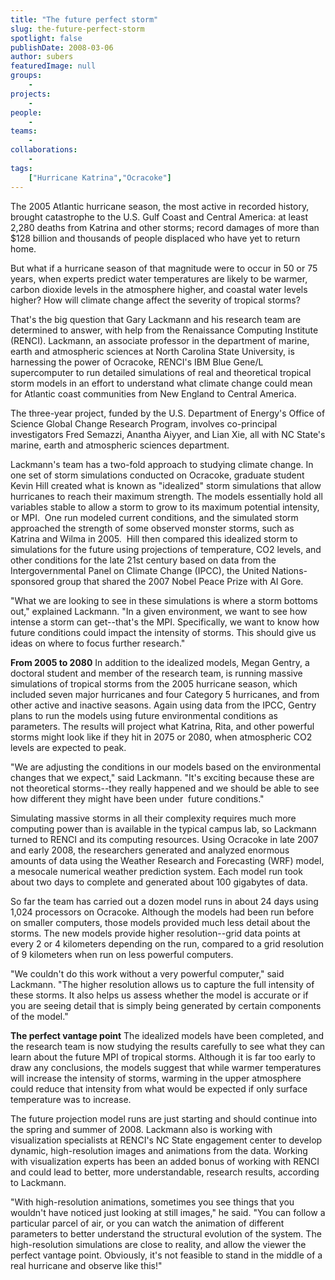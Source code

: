 ```yaml
---
title: "The future perfect storm"
slug: the-future-perfect-storm
spotlight: false
publishDate: 2008-03-06
author: subers
featuredImage: null
groups:
    - 
projects:
    - 
people:
    - 
teams: 
    - 
collaborations:
    - 
tags:
    ["Hurricane Katrina","Ocracoke"]
---
```

The 2005 Atlantic hurricane season, the most active in recorded history, brought catastrophe to the U.S. Gulf Coast and Central America: at least 2,280 deaths from Katrina and other storms; record damages of more than $128 billion and thousands of people displaced who have yet to return home.<!--more-->

But what if a hurricane season of that magnitude were to occur in 50 or 75 years, when experts predict water temperatures are likely to be warmer, carbon dioxide levels in the atmosphere higher, and coastal water levels higher? How will climate change affect the severity of tropical storms?

That's the big question that Gary Lackmann and his research team are determined to answer, with help from the Renaissance Computing Institute (RENCI). Lackmann, an associate professor in the department of marine, earth and atmospheric sciences at North Carolina State University, is harnessing the power of Ocracoke, RENCI's IBM Blue Gene/L supercomputer to run detailed simulations of real and theoretical tropical storm models in an effort to understand what climate change could mean for Atlantic coast communities from New England to Central America.

The three-year project, funded by the U.S. Department of Energy's Office of Science Global Change Research Program, involves co-principal investigators Fred Semazzi, Anantha Aiyyer, and Lian Xie, all with NC State's marine, earth and atmospheric sciences department.

Lackmann's team has a two-fold approach to studying climate change. In one set of storm simulations conducted on Ocracoke, graduate student Kevin Hill created what is known as "idealized" storm simulations that allow hurricanes to reach their maximum strength. The models essentially hold all variables stable to allow a storm to grow to its maximum potential intensity, or MPI.  One run modeled current conditions, and the simulated storm approached the strength of some observed monster storms, such as Katrina and Wilma in 2005.  Hill then compared this idealized storm to simulations for the future using projections of temperature, CO2 levels, and other conditions for the late 21st century based on data from the Intergovernmental Panel on Climate Change (IPCC), the United Nations-sponsored group that shared the 2007 Nobel Peace Prize with Al Gore.

"What we are looking to see in these simulations is where a storm bottoms out," explained Lackmann. "In a given environment, we want to see how intense a storm can get--that's the MPI. Specifically, we want to know how future conditions could impact the intensity of storms. This should give us ideas on where to focus further research."

<strong class="head2">From 2005 to 2080</strong>
In addition to the idealized models, Megan Gentry, a doctoral student and member of the research team, is running massive simulations of tropical storms from the 2005 hurricane season, which included seven major hurricanes and four Category 5 hurricanes, and from other active and inactive seasons. Again using data from the IPCC, Gentry plans to run the models using future environmental conditions as parameters. The results will project what Katrina, Rita, and other powerful storms might look like if they hit in 2075 or 2080, when atmospheric CO2 levels are expected to peak.

"We are adjusting the conditions in our models based on the environmental changes that we expect," said Lackmann. "It's exciting because these are not theoretical storms--they really happened and we should be able to see how different they might have been under  future conditions."

Simulating massive storms in all their complexity requires much more computing power than is available in the typical campus lab, so Lackmann turned to RENCI and its computing resources. Using Ocracoke in late 2007 and early 2008, the researchers generated and analyzed enormous amounts of data using the Weather Research and Forecasting (WRF) model, a mesocale numerical weather prediction system. Each model run took about two days to complete and generated about 100 gigabytes of data.

So far the team has carried out a dozen model runs in about 24 days using 1,024 processors on Ocracoke. Although the models had been run before on smaller computers, those models provided much less detail about the storms. The new models provide higher resolution--grid data points at every 2 or 4 kilometers depending on the run, compared to a grid resolution of 9 kilometers when run on less powerful computers.

"We couldn't do this work without a very powerful computer," said Lackmann. "The higher resolution allows us to capture the full intensity of these storms. It also helps us assess whether the model is accurate or if you are seeing detail that is simply being generated by certain components of the model."

<strong class="head2">The perfect vantage point</strong>
The idealized models have been completed, and the research team is now studying the results carefully to see what they can learn about the future MPI of tropical storms. Although it is far too early to draw any conclusions, the models suggest that while warmer temperatures will increase the intensity of storms, warming in the upper atmosphere could reduce that intensity from what would be expected if only surface temperature was to increase.

The future projection model runs are just starting and should continue into the spring and summer of 2008. Lackmann also is working with visualization specialists at RENCI's NC State engagement center to develop dynamic, high-resolution images and animations from the data. Working with visualization experts has been an added bonus of working with RENCI and could lead to better, more understandable, research results, according to Lackmann.

"With high-resolution animations, sometimes you see things that you wouldn't have noticed just looking at still images," he said. "You can follow a particular parcel of air, or you can watch the animation of different parameters to better understand the structural evolution of the system. The high-resolution simulations are close to reality, and allow the viewer the perfect vantage point. Obviously, it's not feasible to stand in the middle of a real hurricane and observe like this!"

&nbsp;
